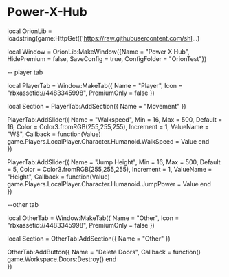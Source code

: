 # Power-X-Hub

local OrionLib = loadstring(game:HttpGet(('https://raw.githubusercontent.com/shl...)

local Window = OrionLib:MakeWindow({Name = "Power X Hub", HidePremium = false, SaveConfig = true, ConfigFolder = "OrionTest"})


-- player tab

local PlayerTab = Window:MakeTab({
 Name = "Player",
 Icon = "rbxassetid://4483345998",
 PremiumOnly = false
})

local Section = PlayerTab:AddSection({
 Name = "Movement"
})

PlayerTab:AddSlider({
 Name = "Walkspeed",
 Min = 16,
 Max = 500,
 Default = 16,
 Color = Color3.fromRGB(255,255,255),
 Increment = 1,
 ValueName = "WS",
 Callback = function(Value)
  game.Players.LocalPlayer.Character.Humanoid.WalkSpeed = Value
 end    
})

PlayerTab:AddSlider({
 Name = "Jump Height",
 Min = 16,
 Max = 500,
 Default = 5,
 Color = Color3.fromRGB(255,255,255),
 Increment = 1,
 ValueName = "Height",
 Callback = function(Value)
  game.Players.LocalPlayer.Character.Humanoid.JumpPower = Value
 end    
})


--other tab

local OtherTab = Window:MakeTab({
 Name = "Other",
 Icon = "rbxassetid://4483345998",
 PremiumOnly = false
})

local Section = OtherTab:AddSection({
 Name = "Other"
})


OtherTab:AddButton({
 Name = "Delete Doors",
 Callback = function()
       game.Workspace.Doors:Destroy()
   end    
})
